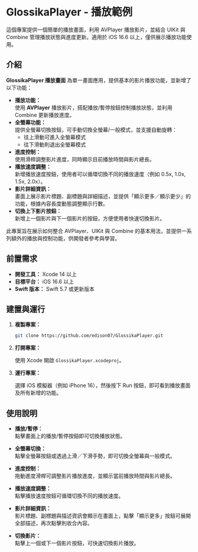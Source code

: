 # GlossikaPlayer - 播放範例

這個專案提供一個簡單的播放畫面，利用 AVPlayer 播放影片，並結合 UIKit 與 Combine 管理播放狀態與進度更新。適用於 iOS 16.6 以上，僅供展示播放功能使用。

## 介紹

**GlossikaPlayer 播放畫面** 為單一畫面應用，提供基本的影片播放功能，並新增了以下功能：
- **播放功能：**  
  使用 **AVPlayer** 播放影片，搭配播放/暫停按鈕控制播放狀態，並利用 Combine 更新播放進度。
- **全螢幕功能：**  
  提供全螢幕切換按鈕，可手動切換全螢幕/一般模式，並支援自動旋轉：  
  - 往上滑動可進入全螢幕模式  
  - 往下滑動則退出全螢幕模式
- **進度控制：**  
  使用滑桿調整影片進度，同時顯示目前播放時間與影片總長。
- **播放速度調整：**  
  新增播放速度按鈕，使用者可以循環切換不同的播放速度（例如 0.5x, 1.0x, 1.5x, 2.0x）。
- **影片詳細資訊：**  
  畫面上展示影片標題、副標題與詳細描述，並提供「顯示更多／顯示更少」的功能，根據內容長度動態調整顯示行數。
- **切換上下影片按鈕：**  
  新增上一個影片與下一個影片的按鈕，方便使用者快速切換影片。

此專案旨在展示如何整合 AVPlayer、UIKit 與 Combine 的基本用法，並提供一系列額外的播放與控制功能，供開發者參考與學習。

## 前置需求

- **開發工具：** Xcode 14 以上
- **目標平台：** iOS 16.6 以上
- **Swift 版本：** Swift 5.7 或更新版本

## 建置與運行

1. **複製專案：**

   ```bash
   git clone https://github.com/edison07/GlossikaPlayer.git
   ```

2. **打開專案：**

   使用 Xcode 開啟 `GlossikaPlayer.xcodeproj`。

3. **運行專案：**

   選擇 iOS 模擬器（例如 iPhone 16），然後按下 Run 按鈕，即可看到播放畫面及所有新增的功能。

## 使用說明

- **播放/暫停：**  
  點擊畫面上的播放/暫停按鈕即可切換播放狀態。
  
- **全螢幕切換：**  
  點擊全螢幕按鈕或透過上滑／下滑手勢，即可切換全螢幕與一般模式。
  
- **進度控制：**  
  拖動進度滑桿可調整影片播放進度，並顯示當前播放時間與影片總長。
  
- **播放速度調整：**  
  點擊播放速度按鈕可循環切換不同的播放速度。
  
- **影片詳細資訊：**  
  影片標題、副標題與描述資訊會顯示在畫面上，點擊「顯示更多」按鈕可展開全部描述，再次點擊則收合內容。
  
- **切換影片：**  
  點擊上一個或下一個影片按鈕，可快速切換影片播放。
